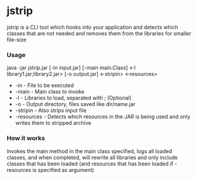 # jstrip
jstrip is a CLI tool which hooks into your application and detects which classes that are not needed and removes them from the libraries for smaller file-size


### Usage

java -jar jstrip.jar [-in input.jar] [-main main.Class] <-l library1.jar;library2.jar> [-o output.jar] <-stripin> <-resources>
- -in - File to be executed
- -main - Main class to invoke
- -l - Libraries to load, separated with ; (Optional)
- -o - Output directory, files saved like dir/name.jar
- -stripin - Also strips input file
- -resources - Detects which resources in the JAR is being used and only writes them to stripped archive

### How it works

Invokes the main method in the main class specified, logs all loaded classes, and when completed, will rewrite all libraries and only include classes that has been loaded (and resources that has been loaded if -resources is specified as argument)